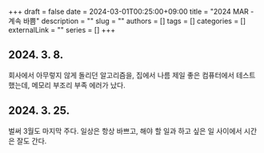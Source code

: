 +++ 
draft = false
date = 2024-03-01T00:25:00+09:00
title = "2024 MAR - 계속 바쁨"
description = ""
slug = ""
authors = []
tags = []
categories = []
externalLink = ""
series = []
+++

## 2024. 3. 8.
회사에서 아무렇지 않게 돌리던 알고리즘을, 집에서 나름 제일 좋은 컴퓨터에서 테스트 했는데, 메모리 부조리 부족 에러가 났다.


## 2024. 3. 25.
벌써 3월도 마지막 주다.
일상은 항상 바쁘고, 해야 할 일과 하고 싶은 일 사이에서 시간은 잘도 간다.

